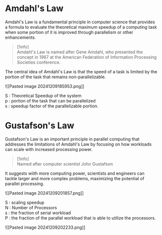 # Amdahl's Law

Amdahl's Law is a fundamental principle in computer science that provides a formula to evaluate the theoretical maximum speedup of a computing task when some portion of it is improved through parallelism or other enhancements.

> [!info]  
Amdahl's Law is named after Gene Amdahl, who presented the concept in 1967 at the American Federation of Information Processing Societies conference.

The central idea of Amdahl's Law is that the speed of a task is limited by the portion of the task that remains non-parallelizable.​

![[Pasted image 20241209185953.png]]

S : Theoretical Speedup of the system  
p : portion of the task that can be parallelized  
s : speedup factor of the parallelizable portion.

# Gustafson's Law

Gustafson's Law is an important principle in parallel computing that addresses the limitations of Amdahl's Law by focusing on how workloads can scale with increased processing power.

> [!info]  
> Named after computer scientist John Gustafson

It suggests wiith more computing power, scientists and engineers can tackle larger and more complex problems, maximizing the potential of parallel processing.  

![[Pasted image 20241209201857.png]]

S : scaling speedup  
N : Number of Processors  
s : the fraction of serial workload  
P : the fraction of the parallel workload that is able to utilize the processors.

![[Pasted image 20241209202233.png]]

